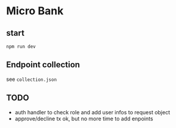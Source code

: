 # Micro Bank

## start

`npm run dev`

## Endpoint collection

see `collection.json`

## TODO

- auth handler to check role and add user infos to request object
- approve/decline tx ok, but no more time to add enpoints
